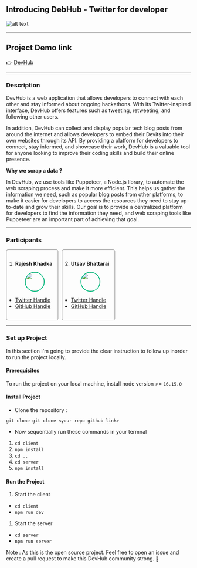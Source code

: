 ## Introducing DebHub - Twitter for developer

![alt text](https://media.discordapp.net/attachments/1016056668884303903/1077498118804873216/devhubs_2023-2-21T13-36-48.png?width=723&height=452)

---

## Project Demo link

👉 [DevHub](https://devhubs.tech/)

---

### Description

DevHub is a web application that allows developers to connect with each other and stay informed about ongoing hackathons. With its Twitter-inspired interface, DevHub offers features such as tweeting, retweeting, and following other users.

In addition, DevHub can collect and display popular tech blog posts from around the internet and allows developers to embed their Devits into their own websites through its API. By providing a platform for developers to connect, stay informed, and showcase their work, DevHub is a valuable tool for anyone looking to improve their coding skills and build their online presence.

<b>Why we scrap a data ?</b>

In DevHub, we use tools like Puppeteer, a Node.js library, to automate the web scraping process and make it more efficient. This helps us gather the information we need, such as popular blog posts from other platforms, to make it easier for developers to access the resources they need to stay up-to-date and grow their skills. Our goal is to provide a centralized platform for developers to find the information they need, and web scraping tools like Puppeteer are an important part of achieving that goal.

---

### Participants

<div style="display : flex; gap : 10px; flex-wrap:wrap">
<div style="border:1px solid grey; width:fit-content; padding : 15px 15px 15px 0;  border-radius : 5px " >

1. <b>Rajesh Khadka</b>

<img height="50px" width="50px" style="margin-left : 50px; border-radius:50vw; border: 2px solid #00ba7c " src="https://profile-assets.showwcase.com/1660153215541.jpg" border="1px solid red"/>

- [Twitter Handle](https://twitter.com/rajeshkhadka200)
- [GitHub Handle](https://github.com/rajeshkhadka200)

</div>

<div style="border:1px solid grey; width:fit-content; padding : 15px 15px 15px 0;  border-radius : 5px " >

2. <b>Utsav Bhattarai</b>

<img height="50px" width="50px" style="margin-left : 50px; border-radius:50vw; border: 2px solid #00ba7c " src="https://www.utsavbhattarai.info.np/pic.png" border="1px solid red"/>

- [Twitter Handle](https://twitter.com/utsabdev)
- [GitHub Handle](https://github.com/utsavbhattarai007)

 </div>
</div>

---

### Set up Project

In this section I'm going to provide the clear instruction to follow up inorder to run the project locally.

#### Prerequisites

To run the project on your local machine, install node version >= `16.15.0`

#### Install Project

- Clone the repository :

`git clone git clone <your repo github link>`

- Now sequentially run these commands in your termnal

1. `cd client`
2. `npm install`
3. `cd ..`
4. `cd server`
5. `npm install`

#### Run the Project

1. Start the client

- `cd client`
- `npm run dev`

1. Start the server

- `cd server`
- `npm run server`

Note : As this is the open source project. Feel free to open an issue and create a pull request to make this DevHub community strong. 🚀
